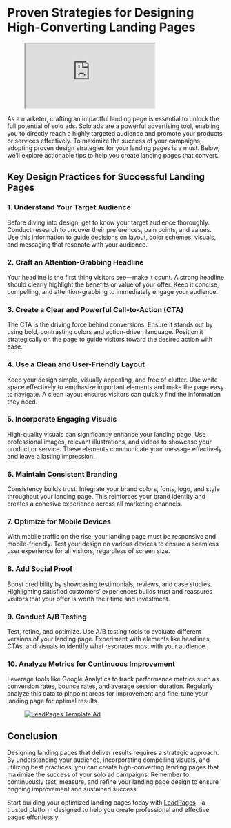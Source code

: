 # Proven Strategies for Designing High-Converting Landing Pages

<figure><iframe title="LeadPages" src="https://player.vimeo.com/video/889506315?dnt=1&amp;app_id=122963"></iframe></figure>

As a marketer, crafting an impactful landing page is essential to unlock the full potential of solo ads. Solo ads are a powerful advertising tool, enabling you to directly reach a highly targeted audience and promote your products or services effectively. To maximize the success of your campaigns, adopting proven design strategies for your landing pages is a must. Below, we’ll explore actionable tips to help you create landing pages that convert.

## Key Design Practices for Successful Landing Pages

### 1. Understand Your Target Audience
Before diving into design, get to know your target audience thoroughly. Conduct research to uncover their preferences, pain points, and values. Use this information to guide decisions on layout, color schemes, visuals, and messaging that resonate with your audience.

### 2. Craft an Attention-Grabbing Headline
Your headline is the first thing visitors see—make it count. A strong headline should clearly highlight the benefits or value of your offer. Keep it concise, compelling, and attention-grabbing to immediately engage your audience.

### 3. Create a Clear and Powerful Call-to-Action (CTA)
The CTA is the driving force behind conversions. Ensure it stands out by using bold, contrasting colors and action-driven language. Position it strategically on the page to guide visitors toward the desired action with ease.

### 4. Use a Clean and User-Friendly Layout
Keep your design simple, visually appealing, and free of clutter. Use white space effectively to emphasize important elements and make the page easy to navigate. A clean layout ensures visitors can quickly find the information they need.

### 5. Incorporate Engaging Visuals
High-quality visuals can significantly enhance your landing page. Use professional images, relevant illustrations, and videos to showcase your product or service. These elements communicate your message effectively and leave a lasting impression.

### 6. Maintain Consistent Branding
Consistency builds trust. Integrate your brand colors, fonts, logo, and style throughout your landing page. This reinforces your brand identity and creates a cohesive experience across all marketing channels.

### 7. Optimize for Mobile Devices
With mobile traffic on the rise, your landing page must be responsive and mobile-friendly. Test your design on various devices to ensure a seamless user experience for all visitors, regardless of screen size.

### 8. Add Social Proof
Boost credibility by showcasing testimonials, reviews, and case studies. Highlighting satisfied customers’ experiences builds trust and reassures visitors that your offer is worth their time and investment.

### 9. Conduct A/B Testing
Test, refine, and optimize. Use A/B testing tools to evaluate different versions of your landing page. Experiment with elements like headlines, CTAs, and visuals to identify what resonates most with your audience.

### 10. Analyze Metrics for Continuous Improvement
Leverage tools like Google Analytics to track performance metrics such as conversion rates, bounce rates, and average session duration. Regularly analyze this data to pinpoint areas for improvement and fine-tune your landing page for optimal results.

<figure><a href="https://bit.ly/LEadPages"><img src="https://soloadmasterclass.com/wp-content/uploads/2023/11/Leadpages-Templates-Wide-728x90-1.jpg" alt="LeadPages Template Ad" sizes="(max-width: 728px) 100vw, 728px"></a></figure>

## Conclusion

Designing landing pages that deliver results requires a strategic approach. By understanding your audience, incorporating compelling visuals, and utilizing best practices, you can create high-converting landing pages that maximize the success of your solo ad campaigns. Remember to continuously test, measure, and refine your landing page design to ensure ongoing improvement and sustained success. 

Start building your optimized landing pages today with [LeadPages](https://bit.ly/LEadPages)—a trusted platform designed to help you create professional and effective pages effortlessly.
